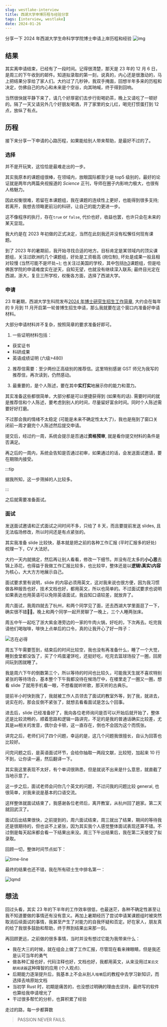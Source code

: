```yaml
---
slug: westlake-interview
title: 西湖大学申博历程与经验分享
tags: [interview, westlake]
date: 2024-01-26
---
```


分享一下 2024 年西湖大学生命科学学院博士申请上岸历程和经验
![img](https://www.westlake.edu.cn/another/sy_imgs/202308/W020230814347141731917_ORIGIN.jpg)
<!-- truncate  -->

## 结果

其实离申请结束，已经有了一段时间。记得很清楚，那天是 23 年的 12 月 6 日，是周三的下午收到的邮件。知道拟录取的第一刻，说真的，内心还是很激动的，马上把结果分享给了家人们。大约过了几秒钟，我双手掩面，回想半年多来的历程和决定，仿佛自己的内心和未来是个空谷，向其呐喊，终于得到回响。

当然很快就平静下来了，请几个好厚密们去步行街喝奶茶，晚上又请吃了一顿好的。隔了一天又请另外几个好朋友喝酒，开了家里的女儿红，喝完打惯蛋打到 12 点，放纵了有点。

## 历程

接下来分享一下申请的心路历程，如果能给别人带来帮助，是最好不过的了。

### 选择

并不是开玩笑，这恰恰是最难走出的一步。

其实我原本的课题组很棒，在领域内，放眼国际都至少是 top5 级别的，最好的论证就是两年内两篇央视报道的 _Science_ 正刊，导师在圈子内影响力极大，也很有人格魅力。

因此权衡很难，若留在本课题组，我在课题的连续性上更好，也能得到很多支持; 若离开，我想去领略更前沿的科研，让自己的能力更进一步。

这不像程序的执行，存在`true` or `false`, 代价也好，收益也罢，也许只会在未来的某天显现。

我大约是在 2023 年初做的正式决定，当然在此刻我还并没有松懈任何现有课题。

到了 2023 年的暑期前，我开始寻找合适的地方。目标肯定是某领域内的顶尖课题组，关注过欧洲的几个课题组，好处是工资极高 (岗位制), 坏处是成果一般且相对较慢 (当然可能不是坏处~); 也关注过美国的学校，其中包括[lh3](https://github.com/lh3)课题组，但是哈佛医学院的申请难度实在逆天，自知无望，也就没有继续深入联系; 最终目光定在西湖，浙大，复旦三所学校，权衡各方面，选择了西湖大学。

### 申请

23 年暑期，西湖大学生科院发布[2024 年博士研究生招生工作简章](https://www.westlake.edu.cn/news_events/westlakenews/zsdt/202308/t20230809_30737.shtml), 大约会在每年的 9 月到 11 月开启第一轮普博生招生申请，那么我就要在这个窗口内准备好申请材料。

大部分申请材料并不复杂，按照简章的要求准备好即可。

1. 一些证明材料包括：

- 获奖证书
- 科研成果
- 英语成绩证明 (六级>480)

2. 推荐信需要：至少两份正高级别的推荐信。这里特别感谢 GST 师兄为我写的推荐信，再次读到，仍然感动。

3. 最重要的，是个人陈述，要在其中**实打实**地展示你的能力和潜力。

其实准备这些都很简单，大部分都是可以便捷获得到 (如果有的话). 需要时间的就是推荐信和个人陈述，要考虑到别人的时间，尽量留好富余时间。同时个人陈述需要好好打磨。

不过那会我的情绪不太稳定 (可能是未来不确定性太大了)，我也是拖到了窗口关闭前一周才磨完个人陈述然后提交申请。

提交后，经过约一周，系统会提示是否通过**资格预审**, 就是看你提交材料的条件是否满足。

再之后的一周内，系统会告知是否通过初审，如果通过的话，会发送面试邀请，要在期限内接受。

:::tip

据我所知，这一步筛掉的人比较多。

:::

之后就需要准备面试。

### 面试

发送面试邀请和正式面试之间时间不多，只给了 8 天，而且要提前发送 slides, 且无法临场修改，所以时间还是有点紧张的。

其实我准备 slide 比较快，基本就是把之前的各种工作汇报 (平时汇报多的好处) 梳理一下，CV 大法好。

大约一天内就搞定，然后再让别人看看，修改一下细节。并没有花太多的**小心思**去锦上添花，也得益于我做工作汇报比较多，也比较早，整体还是以**逻辑\真实\内容**为核心，大大方方地展示自己。

面试要求里有说明，slide 的内容必须用英文，这对我来说也很方便，因为我习惯做各种报告也好，技术文档也好，都用英文，所以也简单的。不过面试要求也说明如果表达也用英语可以免除英语面试，我自知口语较差，就放弃了。

周六面试，我周四就去了杭州，和两个同学见了面，还去西湖大学里面逛了一下，确实很不错👍🏻。晚上和两个同学一起开房聊了一晚上，三个人睡两张床。

周五中午一起吃了浙大紫金港旁边的一家的牛肉火锅，好吃的，下次再去。吃完我请他们喝咖啡，啡快上点单后的口令，真的让我开心了好一阵子：

![志在必得](../static/img/blog/zzbd.png)

周五下午需要签到，结束后的时间比较空，我也没有再准备什么，睡了一个大觉，睡到食堂都没饭了，买了个鸡蛋灌饼吃，还挺好吃，吃完去篮球场投了一圈，回房间玩到困就睡了。


我是周六下午的倒数第三个，所以等待的时间也比较久，可能我天生就不喜欢特别紧张的等待场合，基本整个下午我都没待在候场厅中，在楼里走了一圈又一圈，想看 slide 了就用手机看一眼，不想看就听听歌，那天听的古典乐。

提前半小时快到我了，我就被工作人员领去了面试的教室外等，到了我，就进去，说实在的，那会反倒不紧张了，就想去看看面试是怎么个回事。


进去后，slide 已经准备好了，我向各位老师询问是否可以开始后就开始了，整体还是比较流畅的，顺着思路和逻辑一路讲完，不足的是我的普通话确实比较差，尤其是`ae`相关的发音，偶尔会卡顿，这一直存在，倒也不会因为这个而慌张。

讲完之后，老师们问了四个问题，幸运的是，这几个问题我很擅长，自认为回答也比较好。

问完问题之后，是英语面试环节，会给你抽取一两段文献，比较短，加起来 10 行不到，让你读一遍，然后翻译一下。

其实我这里表现不太好，有个单词很熟悉，但是就说不出来是什么意思，就直截了当地示意了。

这一步之后，面试老师会问你几个英文的问题，不过问我的问题比较 general, 也很简单，对我来说是基本的口语交流。

这样整体就面试结束了，我感谢各位老师后，离开教室，从杭州回了趟家。第二天就回武汉了。

面试后出结果很快，之前提到的，周六面试结束，周三就出了结果，期间的等待我还是很期待的，但也谈不上紧张，因为其实我个人感觉整体面试表现还算不错。不过倒是每天起床都会看一下结果出来没。周三下午出结果后，我在第二天接受了拟录取。

回顾一切，整体时间节点如下：

![time-line](../static/img/blog/time-line.png)

最终的结果也还不错，我在所有硕士生中排名第一：

![lqmd](../static/img/blog/lqmd.png)

## 想法

回过头看，其实 23 年的下半年的工作效率很低，也最迷茫，各种不确定性甚至让我不知道要做的事情还有没有意义。再加上暑期经历了尝试申请某课题组时被突然取消后续面试的事情，我甚至产生了对能力的自我怀疑和否定。好在家人，朋友真的给了我很多鼓励和帮助，终于熬到结果出来那一刻。

再回顾更远，之前做的很多事情，当时并没有想过它能为我带来什么：

- 我在大三的时候，就在组会上做了工作汇报，尽管现在看来辣眼睛，但是我还是认可当年的勇气
- 做各种汇报也好，代码注释也好，文档也好，我都用英文，从来没用过`某云文献阅读器`这种降智的应用 (个人观点).
- 后期能力逐渐提升后，我基本上不会从别人`咀嚼`后的教程中去学习新知识，而选择去啃原始文档
- 当初学 Rust 时，初期是痛苦的，也没想过明确的理由去坚持，最终写的软件也算给我申请增光了
- 干过很多帮忙的分析，也算积累了经验


走过的路，每一步都算数

> PASSION NEVER FAILS.